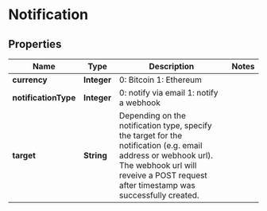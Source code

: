 
# Notification

## Properties
Name | Type | Description | Notes
------------ | ------------- | ------------- | -------------
**currency** | **Integer** | 0: Bitcoin  1: Ethereum | 
**notificationType** | **Integer** | 0: notify via email  1: notify a webhook | 
**target** | **String** | Depending on the notification type, specify the target for the notification (e.g. email address or webhook url). The webhook url will reveive a POST request after timestamp was successfully created. | 



